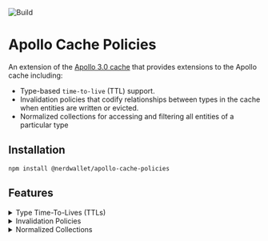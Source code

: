 ![Build](https://github.com/NerdWalletOSS/apollo-cache-policies/workflows/Build/badge.svg)

# Apollo Cache Policies

An extension of the [Apollo 3.0 cache](https://blog.apollographql.com/previewing-the-apollo-client-3-cache-565fadd6a01e) that provides extensions to the Apollo cache including:

* Type-based `time-to-live` (TTL) support.
* Invalidation policies that codify relationships between types in the cache when entities are written or evicted.
* Normalized collections for accessing and filtering all entities of a particular type

## Installation

```
npm install @nerdwallet/apollo-cache-policies
```
## Features

<details>
  <summary>
    Type Time-To-Lives (TTLs)
  </summary>

  <br>

  ## Summary

Type-based TTLs are useful when you want to specify requirements on how long an instance of a specific type should live in the cache before it becomes stale and unusable. When an entity is attempted to be read from the cache, it will be lazily evicted if it has been in the cache longer than it's TTL duration (specified in milliseconds) and will trigger any queries watching that data to rerun in order to fetch new data.

  ## Specification

  ```javascript
  import { InvalidationPolicyCache } from '@nerdwallet/apollo-cache-policies';

  const cache = new InvalidationPolicyCache({
    typePolicies: {...},
    invalidationPolicies: {
      timeToLive: Number;
      renewalPolicy: RenewalPolicy;
      types: {
        Typename: {
          timeToLive: Number,
          renewalPolicy: RenewalPolicy,
        }
      }
    }
  });
  ```

  ## Example Usage

  ```javascript
  import { InvalidationPolicyCache, RenewalPolicy } from '@nerdwallet/apollo-cache-policies';

  const cache = new InvalidationPolicyCache({
    typePolicies: {...},
    invalidationPolicies: {
      timeToLive: 3600 * 1000; // 1hr TTL on all types in the cache
      renewalPolicy: RenewalPolicy;
      types: {
        Employee: {
          timeToLive: 3600 * 1000 * 24 // 24hr TTL specifically for the Employee type in the cache
        },
        EmployeeMessage: {
          renewalPolicy: RenewalPolicy.AccessAndWrite // The TTL for employee messages is renewed when the a message is read or written in the cache
        }
      }
    }
  });
  ```

  ## Extended Type API

  | Config          | Description                                                                                | Required | Default   |
  | ----------------| -------------------------------------------------------------------------------------------|----------|-----------|
  | `timeToLive`    | The global time to live in milliseconds for all types in the cache                         | ❌       | None      |
  | `renewalPolicy` | The policy for renewing an entity's time to live in the cache                              | ❌       | WriteOnly |

  ## Extended Cache APIs

  | Extended cache API       | Description                                                                               | Return Type                                                  | Arguments                    |
  | -------------------------| ------------------------------------------------------------------------------------------|--------------------------------------------------------------|------------------------------|
  | `expire`                 | Evicts all expired entities from the cache based on their type's or the global timeToLive | String[] - List of expired entity IDs evicted from the cache | ❌                           |
  | `expiredEntities`        | Returns all expired entities still present in the cache                                   | String[] - List of expired entities in the cache             | ❌                           |
  | `evictWhere`             | Evicts all entities matching the given filter from the cache                              | String[] - List of evicted entities from the cache           | `{ __typename: string, filter?: FragmentWhereFilter<EntityType> }` |

  ### Renewal Policies

  The renewal policy for a type TTL determines when the TTL should be renewed, such as when the entity is re-written into the cache from a recent network query.

  * **AccessOnly** - After first write, the entity in the cache will renew its TTL on read
  * **AccessAndWrite** - After first write, the entity will renew its TTL on read or write
  * **WriteOnly** - After first write, the entity in the cache will renew its TTL on write
  * **None** - After first write, the entity in the cache will never renew its TTL on reads or writes.

</details>

<details>
  <summary>
    Invalidation Policies
  </summary>

  <br>

  ## Summary

  Invalidation policies codify relationships between different types in the cache. Since the default `InMemoryCache` from Apollo is a key-value store, it does not maintain relationships between different cache entities. Invalidation policies introduce event-based (onWrite, onEvict) policies between parent/child type entities. Read more about the background for invalidation policies in [our blog post](https://danreynolds.ca/tech/2021/02/05/Apollo-Invalidation-Policies/).

  ## Specification

  ```javascript
  import { InvalidationPolicyCache } from '@nerdwallet/apollo-cache-policies';

  const cache = new InvalidationPolicyCache({
    typePolicies: {...},
    invalidationPolicies: {
      types: {
        Typename: {
          PolicyEvent: {
            Typename: (PolicyActionCacheOperation, PolicyActionEntity) => {}
            __default: (PolicyActionCacheOperation, DefaultPolicyActionEntity) => {}
          },
        }
      }
    }
  });
  ```

  ## Example Usage

  ```javascript
  import { ApolloClient, InMemoryCache } from "@apollo/client";
  import { InvalidationPolicyCache } from "@nerdwallet/apollo-cache-policies";

  export default new ApolloClient({
    uri: "http://localhost:4000",
    cache: new InvalidationPolicyCache({
      typePolicies: {...},
      invalidationPolicies: {
        types: {
          DeleteEmployeeResponse: {
            // Delete an entity from the cache when it is deleted on the server
            onWrite: {
              Employee: ({ evict, readField }, { id, ref, parent: { variables } }) => {
                if (parent.variables.employeeId === readField('id', ref)) {
                  evict({ id });
                }
              },
            }
          },
          Employee: {
            // Evict every message in the cache for an employee when they are evicted
            onEvict: {
              EmployeeMessage: ({ readField, evict }, { id, ref, parent }) => {
                if (readField('employee_id', ref) === readField('id', parent.ref)) {
                  evict({ id });
                }
              },
            }
          },
          EmployeeMessage: {
            // Perform a side-effect whenever an employee message is evicted
            onEvict: (_cacheOperations, { parent: { id } }) => {
              console.log(`Employee message ${id} was evicted`);
            }
          },
          CreateEmployeeResponse: {
            // Add an entity to a cached query when the parent type is written
            onWrite: {
              EmployeesResponse: ({ readField, modify }, { storeFieldName, parent }) => {
                modify({
                  fields: {
                    [storeFieldName]: (employeesResponse) => {
                      const createdEmployeeResponse = readField({
                        fieldName: parent.fieldName,
                        args: parent.variables,
                        from: parent.ref,
                      });
                      return {
                        ...employeesResponse,
                        data: [
                          ...employeesResponse.data,
                          createdEmployeesResponse.data,
                        ]
                      }
                    }
                  }
                });
              },
            },
          },
        }
      }
    })
  });
  ```
  ## Invalidation Policies Cache API

  The extended policies are by default triggered for on read, write or eviction of entities in the cache by type. If you want to enable or disable particular support for particular events in your application, this can be done with the extended cache APIs for policy events.
  
  | Policy Event   | Description                                                                                | Required |
  | ---------------| -------------------------------------------------------------------------------------------|----------|
  | `onWrite`      | On writing parent entity into cache, perform action for each type under the parent         | false    |
  | `onEvict`      | On evicting parent entity from cache, perform policy action for each type under the parent | false    |

  | Policy Action Cache Operation | Description                        |
  | ------------------------------| -----------------------------------|
  | `evict`                       | `evict` API from Apollo cache      |
  | `modify`                      | `modify` API from Apollo cache     |
  | `readField`                   | `readField` API from Apollo cache  |

  | Extended cache API       | Description                                                                               | Return Type                                                  | Arguments                    |
  | -------------------------| ------------------------------------------------------------------------------------------|--------------------------------------------------------------|------------------------------|
  | `activePolicyEvents`     | Returns all active policy events (Read, Write, Evict)                                     | InvalidationPolicyEvent[] - List of active policy events     | ❌                           |
  | `activatePolicyEvents`   | Activates the provided policy events, defaults to all                                     | void                                                         | ...InvalidationPolicyEvent[] |
  | `deactivatePolicyEvents` | Dectivates the provided policy events, defaults to all                                    | void                                                         | ...InvalidationPolicyEvent[] |

  ## Policy Action Entity API

  When an invalidation policy event is triggered, it will provide you with all the metadata required about which parent entity triggered the event and which child entity is affected.

  | Policy Action Entity | Description                                             | Type               | Example                                                                                     |
  | ---------------------| --------------------------------------------------------|--------------------| ---------------------------------------------------------------------------------------------|
  | `id`                 | The id of the entity in the Apollo cache                | string              | `Employee:1`, `ROOT_QUERY`                                                                  |
  | `ref`                | The reference object for the entity in the Apollo cache | Reference           | `{ __ref: 'Employee:1' }`, `{ __ref: 'ROOT_QUERY' }`                                        |
  | `fieldName`          | The field for the entity in the Apollo cache            | string?             | `employees`                                                                                 |
  | `storeFieldName`     | The `fieldName` combined with its distinct variables    | string?             | `employees({ location: 'US' })`                                                             |
  | `variables`          | The variables the entity was written with               | Object?             | `{ location: 'US' }`                                                                        |
  | `args`               | The args the field was written with                     | Object?             | `{ location: 'US' }`                                                                        |
  | `storage`            | An object for storing unique entity metadata across policy action invocations | Object            | `{}`                                                                    |
  | `parent`             | The parent entity that triggered the PolicyEvent        | PolicyActionEntity  | `{ id: 'ROOT_QUERY', fieldName: 'deleteEmployees', storeFieldName: 'deleteEmployees({}), ref: { __ref: 'ROOT_QUERY' }, variables: {} }'` |

  | Default Policy Action Entity | Description                                                                   | Type               | Example                                                                                     |
  | -----------------------------| ------------------------------------------------------------------------------|---------------------| ---------------------------------------------------------------------------------------------|
  | `storage`                    | An object for storing unique entity metadata across policy action invocations | Object              | `{}`                                                                        |
  | `parent`                     | The parent entity that triggered the PolicyEvent                              | PolicyActionEntity  | `{ id: 'ROOT_QUERY', fieldName: 'deleteEmployees', storeFieldName: 'deleteEmployees({}), ref: { __ref: 'ROOT_QUERY' }, variables: {} }'` |

</details>

<details>
  <summary>
    Normalized Collections
  </summary>

  <br>

  ## Summary

  Normalized collections introduce ways of accessing and filtering all entities in the cache of a given type. They are useful for scenarios where clients may want to access all entities in the cache of a particular type matching a set of filters like a list of all products to show or all the messages of a conversation. To read more about the motivation for this feature, check out [our blog post](https://danreynolds.ca/tech/2021/09/23/Apollo-Normalized-Collections/).

  To use normalized collections, enable it in the cache with the collections flag below:

  ```javascript
  import { InvalidationPolicyCache } from '@nerdwallet/apollo-cache-policies';

  const cache = new InvalidationPolicyCache({
    enableCollections: true,
    typePolicies: {...},
    invalidationPolicies: {...}
  });
  ```

  ## Specification

  Normalized collections introduce 4 new APIs:

  1. `useFragmentWhere`: A new React hook for filtering a collection of entities by type
  2. `cache.readReferenceWhere`: A cache API that returns a list of references in the cache for a particular type and filter
  3. `cache.readFragmentWhere`: The collection filter equivalent of the existing cache.readFragment API
  4. `cache.watchFragmentWhere`: The collection filter equivalent of the existing cache.watchFragment API

  ## useFragmentWhere

  The `useFragmentWhere` API allows us to query for a filtered collection of entities by type. It takes two arguments, a GraphQL fragment for the fields to read from the type and an object of all the fields to filter by.

  ### Example Usage

  Now our client can filter all entites of a particular type in the cache like `Employee` in one operation without having to write any type policies.

  ```js
  import { useFragmentWhere } from '@nerdwallet/apollo-cache-policies';

  const { data } = useFragmentWhere(
    gql`
      fragment EmployeesByTeam on Employee {
        id
        name
      }
    `,
    {
      team: 'Banking',
    }
  )
  ```

  If we just want to retrieve all entities in the cache for a particular type, we can omit the filter altogether:

  ```js
  import { useFragmentWhere } from '@nerdwallet/apollo-cache-policies';

  const { data } = useFragmentWhere(
    gql`
      fragment AllEmployees on Employee {
        id
        name
      }
    `
  )
  ```

  The `useFragmentWhere` API will automatically update the component just like `useQuery` when the employees that match the filter change, including when a new employee that matches the filter criteria is added to the cache.

  > Note: `useFragmentWhere` subscribes to data changes based on the fragment name you provide, so to return different data from different calls to the API you will want to use different fragment names.

  ## Cache.readReferenceWhere

  Normalized collections can be accessed in type policies using the new `cache.readReferenceWhere` API. `readReferenceWhere` will return a list of references for a given type and filter.

  ### Example Usage

  ```js
  const cache = new InMemoryCache({
    typePolicies: {
      Query: {
        fields: {
          readBankingTeam: {
            read(_existingBankingTeam, { cache }) {
              return cache.readReferenceWhere<Employee>(
                {
                  __typename: 'Employee',
                  filter: {
                    team: 'Banking',
                  },
                }
              );
            }
          },
        },
      },
    },
  });
  ```

  In this example, we use the `readReferenceWhere` API to construct a type policy that returns all entities of the `Employee` type in the cache with a field `team` matching the value `Banking`. Any number of fields can be used as filters and queries for this type policy will automatically update whenever an employee entity is added, created removed from the cache.

</details>
